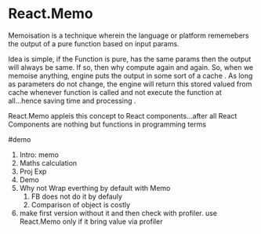 # React.Memo 

Memoisation is a technique wherein the language or platform rememebers the output of a pure function based on input params. 

Idea is simple, if the Function is pure, has the same params then the output will always be same. If so, then why compute again and again. So, when we memoise anything, engine puts the output in some sort of a cache . As long as parameters do not change, the engine will return this stored valued from cache whenever function is called and not execute the function at all...hence saving time and processing . 

React.Memo appleis this concept to React components...after all React Components are nothing but functions in programming terms 

#demo 
1. Intro: memo 
2. Maths calculation
3. Proj Exp
4. Demo 
5. Why not Wrap everthing by default with Memo 
    1. FB does not do it by defauly 
    2. Comparison of object is costly
6. make first version without it and then check with profiler. use React.Memo only if   it bring value via profiler

